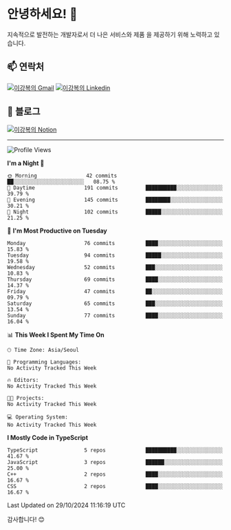 # 안녕하세요! 👋

지속적으로 발전하는 개발자로서 더 나은 서비스와 제품
을 제공하기 위해 노력하고 있습니다.

## 📫 연락처
[![이강복의 Gmail](https://img.shields.io/badge/Gmail-D14836?style=for-the-badge&logo=gmail&logoColor=white)](mailto:pmmm114@gmail.com)
[![이강복의 Linkedin](https://img.shields.io/badge/LinkedIn-0077B5?style=for-the-badge&logo=linkedin&logoColor=white)](https://www.linkedin.com/in/lkb0297)

## 📝 블로그
[![이강복의 Notion](https://img.shields.io/badge/Notion-000000?style=for-the-badge&logo=notion&logoColor=white)](https://pmmm114.notion.site/)

---
<!--START_SECTION:waka-->
![Profile Views](http://img.shields.io/badge/Profile%20Views-47-blue)

**I'm a Night 🦉** 

```text
🌞 Morning                42 commits          ██░░░░░░░░░░░░░░░░░░░░░░░   08.75 % 
🌆 Daytime                191 commits         ██████████░░░░░░░░░░░░░░░   39.79 % 
🌃 Evening                145 commits         ████████░░░░░░░░░░░░░░░░░   30.21 % 
🌙 Night                  102 commits         █████░░░░░░░░░░░░░░░░░░░░   21.25 % 
```
📅 **I'm Most Productive on Tuesday** 

```text
Monday                   76 commits          ████░░░░░░░░░░░░░░░░░░░░░   15.83 % 
Tuesday                  94 commits          █████░░░░░░░░░░░░░░░░░░░░   19.58 % 
Wednesday                52 commits          ███░░░░░░░░░░░░░░░░░░░░░░   10.83 % 
Thursday                 69 commits          ████░░░░░░░░░░░░░░░░░░░░░   14.37 % 
Friday                   47 commits          ██░░░░░░░░░░░░░░░░░░░░░░░   09.79 % 
Saturday                 65 commits          ███░░░░░░░░░░░░░░░░░░░░░░   13.54 % 
Sunday                   77 commits          ████░░░░░░░░░░░░░░░░░░░░░   16.04 % 
```


📊 **This Week I Spent My Time On** 

```text
🕑︎ Time Zone: Asia/Seoul

💬 Programming Languages: 
No Activity Tracked This Week

🔥 Editors: 
No Activity Tracked This Week

🐱‍💻 Projects: 
No Activity Tracked This Week

💻 Operating System: 
No Activity Tracked This Week
```

**I Mostly Code in TypeScript** 

```text
TypeScript               5 repos             ██████████░░░░░░░░░░░░░░░   41.67 % 
JavaScript               3 repos             ██████░░░░░░░░░░░░░░░░░░░   25.00 % 
C++                      2 repos             ████░░░░░░░░░░░░░░░░░░░░░   16.67 % 
CSS                      2 repos             ████░░░░░░░░░░░░░░░░░░░░░   16.67 % 
```




 Last Updated on 29/10/2024 11:16:19 UTC
<!--END_SECTION:waka-->

감사합니다! 😊
